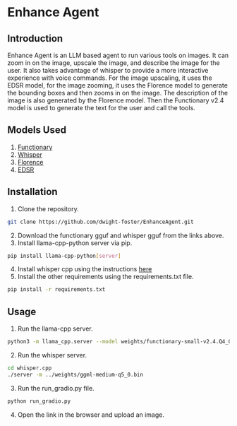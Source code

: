 # Enhance Agent
## Introduction
Enhance Agent is an LLM based agent to run various tools on images. It can zoom in on the image, upscale the image,
and describe the image for the user. It also takes advantage of whisper to provide a more interactive experience with voice commands.
For the image upscaling, it uses the EDSR model, for the image zooming, it uses the Florence model to generate the bounding boxes and then zooms in on the image. 
The description of the image is also generated by the Florence model. Then the Functionary v2.4 model is used to generate the text for the user and call the tools.

## Models Used
1. [Functionary](https://huggingface.co/meetkai/functionary-small-v2.4)
2. [Whisper](https://huggingface.co/ggerganov/whisper.cpp/tree/main)
3. [Florence](https://huggingface.co/microsoft/Florence-2-base-ft)
4. [EDSR](https://huggingface.co/eugenesiow/edsr-base)

## Installation
1. Clone the repository.
```bash
git clone https://github.com/dwight-foster/EnhanceAgent.git
```
2. Download the functionary gguf and whisper gguf from the links above.
3. Install llama-cpp-python server via pip.
```bash
pip install llama-cpp-python[server]
```
4. Install whisper cpp using the instructions [here](https://github.com/ggerganov/whisper.cpp)
5. Install the other requirements using the requirements.txt file.
```bash
pip install -r requirements.txt
```

## Usage
1. Run the llama-cpp server.
```bash
python3 -m llama_cpp.server --model weights/functionary-small-v2.4.Q4_0.gguf --chat_format functionary-v2 --hf_pretrained_model_name_or_path meetkai/functionary-small-v2.4 
```
2. Run the whisper server.
```bash
cd whisper.cpp
./server -m ../weights/ggml-medium-q5_0.bin
```
3. Run the run_gradio.py file.
```bash
python run_gradio.py
```
4. Open the link in the browser and upload an image.

